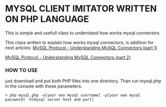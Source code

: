 # MYSQL CLIENT IMITATOR WRITTEN ON PHP LANGUAGE
This is simple and usefull class to understand how works mysql connectors

This class written to explain how works mysql connectors, is addition for next articles:
[MySQL Protocol - Understanding MySQL Connectors (part 1)](http://elshadaghazade.info/blog/mysql/mysql-protocol-understanding-mysql-connectors-part-1/)

[MySQL Protocol - Understanding MySQL Connectors (part 2)](http://elshadaghazade.info/blog/mysql/mysql-protocol-understanding-mysql-connectors-part-2/)

### HOW TO USE
just download and put both PHP files into one directory. Than run mysql.php in the console with these parameters:
```shell
> php mysql.php -u[your own mysql username] -p[your own mysql password] -h[mysql server host and port]
```
